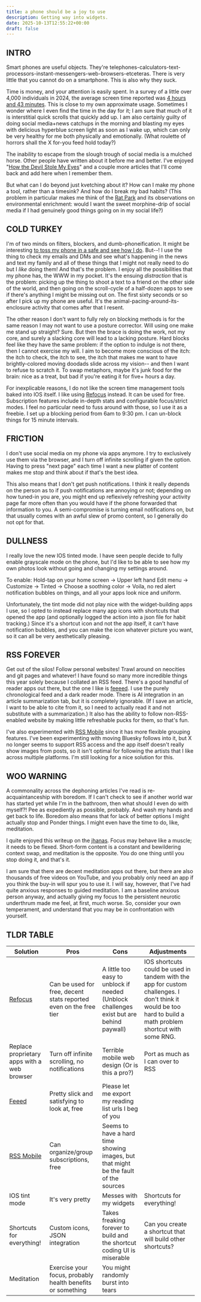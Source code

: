 ```yaml
---
title: a phone should be a joy to use
description: Getting way into widgets.
date: 2025-10-13T12:55:22+00:00
draft: false
---
```

## INTRO

Smart phones are useful objects. They're telephones-calculators-text-processors-instant-messengers-web-browsers-etceteras. There is very little that you cannot do on a smartphone.  This is also why they suck. 

Time is money, and your attention is easily spent.  In a survey of a little over 4,000 individuals in 2024, the average screen time reported was [4 hours and 43 minutes](https://prioridata.com/data/smartphone-usage-statistics/). This is close to my own approximate usage. Sometimes I wonder where I even find the time in the day for it; I am sure that much of it is interstitial quick scrolls that quickly add up. I am also certainly guilty of doing social media+news catchups in the morning and blasting my eyes with delicious hyperblue screen light as soon as I wake up, which can only be very healthy for me both physically and emotionally. (What roulette of horrors shall the X for-you feed hold today?)

The inability to escape from the slough trough of social media is a mulched horse. Other people have written about it before me and better. I've enjoyed "[How the Devil Stole My Eyes](https://youngvulgarian.substack.com/p/how-the-devil-stole-my-eyes)" and a couple more articles that I'll come back and add here when I remember them.

But what can I do beyond just kvetching about it? How can I make my phone a tool, rather than a timesink? And how do I break my bad habits? (This problem in particular makes me think of the [Rat Park](https://link.springer.com/article/10.1007/BF00431995) and its observations on environmental enrichment: would I want the sweet morphine-drip of social media if I had genuinely good things going on in my social life?)

## COLD TURKEY

I'm of two minds on filters, blockers, and dumb-phoneification.  It might be interesting [to toss my phone in a safe and see how I do](https://www.youtube.com/watch?v=nnsyGSTKlw0). But--! I use the thing to check my emails and DMs and see what's happening in the news and text my family and all of these things that I might not really need to do but I *like* doing them! And that's the problem. I enjoy all the possibilities that my phone has, the WWW in my pocket. It's the ensuing *distraction* that is the problem: picking up the thing to shoot a text to a friend on the other side of the world, and then going on the scroll-cycle of a half-dozen apps to see if there's anything I might be missing out on. The first sixty seconds or so after I pick up my phone are useful. It's the animal-pacing-around-its-enclosure activity that comes after that I resent.

The other reason I don't want to fully rely on blocking methods is for the same reason I may not want to use a posture corrector. Will using one make me stand up straight? Sure. But then the brace is doing the work, not my core, and surely a slacking core will lead to a lacking posture. Hard blocks feel like they have the same problem: if the option to indulge is not there, then I cannot exercise my will. I aim to become more conscious of the itch: the itch to check, the itch to see, the itch that makes me want to have brightly-colored moving doodads slide across my vision-- and then I want to refuse to scratch it. To swap metaphors, maybe it's junk food for the brain: nice as a treat, but bad if you're eating it for five+ hours a day.

For inexplicable reasons, I do not like the screen time management tools baked into IOS itself. I like using [Refocus](https://apps.apple.com/us/app/refocus-app-blocker-limits/id1645639057) instead. It can be used for free. Subscription features include in-depth stats and configurable focus/strict modes. I feel no particular need to fuss around with those, so I use it as a freebie. I set up a blocking period from 6am to 9:30 pm.  I can un-block things for 15 minute intervals.

## FRICTION

I don't use social media on my phone via apps anymore. I try to exclusively use them via the browser, and I turn off infinite scrolling if given the option. Having to press "next page" each time I want a new platter of content makes me stop and think about if that's the best idea.

This also means that I don't get push notifications. I think it really depends on the person as to if push notifications are annoying or not; depending on how tuned-in you are, you might end up reflexively refreshing your activity page far more often than you would have if the phone forwarded that information to you. A semi-compromise is turning email notifications on, but that usually comes with an awful slew of promo content, so I generally do not opt for that.

## DULLNESS

I really love the new IOS tinted mode. I have seen people decide to fully enable grayscale mode on the phone, but I'd like to be able to see how my own photos look without going and changing my settings around.

To enable: Hold-tap on your home screen → Upper left hand Edit menu → Customize → Tinted → Choose a soothing color → Voila, no red alert notification bubbles on things, and all your apps look nice and uniform. 

Unfortunately, the tint mode did not play nice with the widget-building apps I use, so I opted to instead replace many app icons with shortcuts that opened the app (and optionally logged the action into a json file for habit tracking.) Since it's a shortcut icon and not the app itself, it can't have notification bubbles, and you can make the icon whatever picture you want, so it can all be very aesthetically pleasing.

## RSS FOREVER

Get out of the silos! Follow personal websites! Trawl around on neocities and git pages and whatever! I have found so many more incredible things this year solely because I collated an RSS feed. There's a good handful of reader apps out there, but the one I like is [feeeed](https://feeeed.nateparrott.com/). I use the purely chronological feed and a dark reader mode. There is AI integration in an article summarization tab, but it is completely ignorable.  (If I save an article, I want to be able to cite from it, so I need to actually read it and not substitute with a summarization.) It also has the ability to follow non-RSS-enabled website by making little refreshable pucks for them, so that's fun.

I've also experimented with [RSS Mobile](https://apps.apple.com/us/app/rss-mobile/id533007246) since it has more flexible grouping features. I've been experimenting with moving Bluesky follows into it, but X no longer seems to support RSS access and the app itself doesn't really show images from posts, so it isn't optimal for following the artists that I like across multiple platforms. I'm still looking for a nice solution for this.

## WOO WARNING

A commonality across the dephoning articles I've read is re-acquaintanceship with boredom. If I can't check to see if another world war has started yet while I'm in the bathroom, then what should I even do with myself?! Pee as expediently as possible, probably. And wash my hands and get back to life. Boredom also means that for lack of better options I might actually stop and Ponder things. I might even have the time to do, like, meditation. 

I quite enjoyed this writeup on the [jhanas](https://nadia.xyz/jhanas#jhanas-are-learned-by-doing-not-reading). Focus may behave like a muscle; it needs to be flexed. Short-form content is a constant and bewildering context swap, and meditation is the opposite. You do one thing until you stop doing it, and that's it. 

I am sure that there are decent meditation apps out there, but there are also thousands of free videos on YouTube, and you probably only need an app if you think the buy-in will spur you to use it. I will say, however, that I've had quite anxious responses to guided meditation. I am a baseline anxious person anyway, and actually giving my focus to the persistent neurotic underthrum made me feel, at first, much worse. So, consider your own temperament, and understand that you may be in confrontation with yourself.
## TLDR TABLE

| Solution                                                                         | Pros                                                              | Cons                                                                                     | Adjustments                                                                                                                                                  |
| -------------------------------------------------------------------------------- | ----------------------------------------------------------------- | ---------------------------------------------------------------------------------------- | ------------------------------------------------------------------------------------------------------------------------------------------------------------ |
| [Refocus](https://apps.apple.com/us/app/refocus-app-blocker-limits/id1645639057) | Can be used for free, decent stats reported even on the free tier | A little too easy to unblock if needed (Unblock challenges exist but are behind paywall) | IOS shortcuts could be used in tandem with the app for custom challenges. I don't think it would be too hard to build a math problem shortcut with some RNG. |
| Replace proprietary apps with a web browser                                      | Turn off infinite scrolling, no notifications                     | Terrible mobile web design (Or is this a pro?)                                           | Port as much as I can over to RSS                                                                                                                            |
| [Feeed](https://feeeed.nateparrott.com/)                                         | Pretty slick and satisfying to look at, free                      | Please let me export my reading list urls I beg of you                                   |                                                                                                                                                              |
| [RSS Mobile](https://apps.apple.com/us/app/rss-mobile/id533007246)               | Can organize/group subscriptions, free                            | Seems to have a hard time showing images, but that might be the fault of the sources     |                                                                                                                                                              |
| IOS tint mode                                                                    | It's very pretty                                                  | Messes with my widgets                                                                   | Shortcuts for everything!                                                                                                                                    |
| Shortcuts for everything!                                                        | Custom icons, JSON integration                                    | Takes freaking forever to build and the shortcut coding UI is miserable                  | Can you create a shortcut that will build other shortcuts?                                                                                                   |
| Meditation                                                                       | Exercise your focus, probably health benefits or something        | You might randomly burst into tears                                                      |                                                                                                                                                              |
